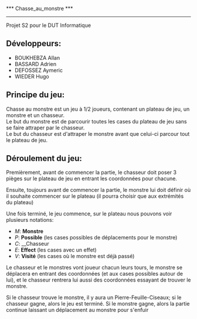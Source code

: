 *** Chasse_au_monstre ***
*************************

Projet S2 pour le DUT Informatique

Développeurs:
-
- BOUKHEBZA Allan
- BASSARD Adrien
- DEFOSSEZ Aymeric
- WIEDER Hugo

Principe du jeu:  
-
Chasse au monstre est un jeu à 1/2 joueurs, contenant un plateau de jeu, un monstre et un chasseur.  
Le but du monstre est de parcourir toutes les cases du plateau de jeu sans se faire attraper par le chasseur.  
Le but du chasseur est d'attraper le monstre avant que celui-ci parcour tout le plateau de jeu.  
  
Déroulement du jeu:  
-
Premièrement, avant de commencer la partie, le chasseur doit poser 3 pièges sur le plateau de jeu en entrant les coordonnées pour chacune.  
 
Ensuite, toujours avant de commencer la partie, le monstre lui doit définir où il souhaite commencer sur le plateau (il pourra choisir que aux extrémités du plateau)  
   
Une fois terminé, le jeu commence, sur le plateau nous pouvons voir plusieurs notations:  
- *M*: __Monstre__  
- *P*: __Possible__ (les cases possibles de déplacements pour le monstre)  
- *C*: __Chasseur  
- *E*: __Effect__ (les cases avec un effet)  
- *V*: __Visité__ (les cases où le monstre est déjà passé)  
  
Le chasseur et le monstres vont joueur chacun leurs tours, le monstre se déplacera en entrant des coordonnées (et aux cases possibles autour de lui), et le chasseur rentrera lui aussi des coordonnées essayant de trouver le monstre.  
  
Si le chasseur trouve le monstre, il y aura un Pierre-Feuille-Ciseaux; si le chasseur gagne, alors le jeu est terminé. Si le monstre gagne, alors la partie continue laissant un déplacement au monstre pour s'enfuir  
